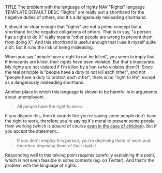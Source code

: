 TITLE The problem with the language of rights
NAV "Rights" language
TEMPLATE DEFAULT
DESC "Rights" are really just a shorthand for the negative duties of others, and it's a dangerously misleading shorthand.

It should be clear enough that "rights" are not a prime concept but a shorthand for the negative obligations of others. That is to say, "a person has a right to do X" really means "other people are wrong to prevent them from doing X". And this shorthand is useful enough that I use it myself quite a bit. But it runs the risk of being misleading.

When you say "people have a right to not be killed", you seem to imply that if innocents are killed, their rights have been violated. But that's inaccurate. My rights are not violated if I'm killed by a lion (who violates them?). Since the real principle is "people have a duty to not kill each other", and not "people have a duty to protect each other", there is no "right to life", except as a dangerously misleading shorthand.

Another place in which this language is shown to be harmful is in arguments about unemployent.

> All people have the right to work.

If you dispute this, then it sounds like you're saying some people don't have the right to work, therefore you're saying it's moral to *prevent* some people from working (which is absurd of course [even in the case of children](sheltering_children)). But if you accept the statement...

> If you don't employ this person, you're depriving them of work and therefore depriving them of their rights!

Responding well to this talking point requires carefully explaining this point, which is not even feasible in some contexts (eg. on Twitter). And that's the problem with the language of rights.
